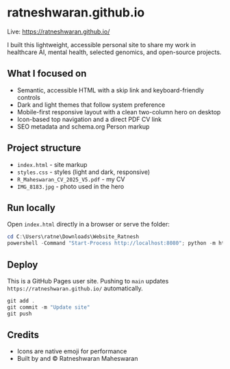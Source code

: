 # ratneshwaran.github.io

Live: https://ratneshwaran.github.io/

I built this lightweight, accessible personal site to share my work in healthcare AI, mental health, selected genomics, and open-source projects.

## What I focused on
- Semantic, accessible HTML with a skip link and keyboard-friendly controls
- Dark and light themes that follow system preference
- Mobile-first responsive layout with a clean two-column hero on desktop
- Icon-based top navigation and a direct PDF CV link
- SEO metadata and schema.org Person markup

## Project structure
- `index.html` - site markup
- `styles.css` - styles (light and dark, responsive)
- `R_Maheswaran_CV_2025_V5.pdf` - my CV
- `IMG_8183.jpg` - photo used in the hero

## Run locally
Open `index.html` directly in a browser or serve the folder:

```powershell
cd C:\Users\ratne\Downloads\Website_Ratnesh
powershell -Command "Start-Process http://localhost:8080"; python -m http.server 8080
```

## Deploy
This is a GitHub Pages user site. Pushing to `main` updates `https://ratneshwaran.github.io/` automatically.

```powershell
git add .
git commit -m "Update site"
git push
```

## Credits
- Icons are native emoji for performance
- Built by and © Ratneshwaran Maheswaran
